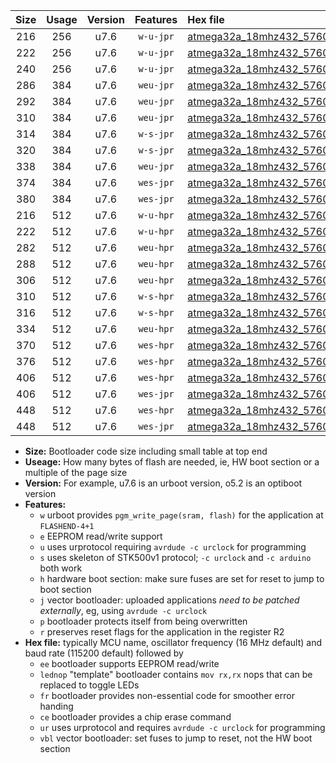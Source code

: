 |Size|Usage|Version|Features|Hex file|
|:-:|:-:|:-:|:-:|:--|
|216|256|u7.6|`w-u-jpr`|[atmega32a_18mhz432_57600bps_ur_vbl.hex](https://raw.githubusercontent.com/stefanrueger/urboot/main/bootloaders/atmega32a/fcpu_18mhz432/57600_bps/atmega32a_18mhz432_57600bps_ur_vbl.hex)|
|222|256|u7.6|`w-u-jpr`|[atmega32a_18mhz432_57600bps_lednop_ur_vbl.hex](https://raw.githubusercontent.com/stefanrueger/urboot/main/bootloaders/atmega32a/fcpu_18mhz432/57600_bps/atmega32a_18mhz432_57600bps_lednop_ur_vbl.hex)|
|240|256|u7.6|`w-u-jpr`|[atmega32a_18mhz432_57600bps_lednop_fr_ur_vbl.hex](https://raw.githubusercontent.com/stefanrueger/urboot/main/bootloaders/atmega32a/fcpu_18mhz432/57600_bps/atmega32a_18mhz432_57600bps_lednop_fr_ur_vbl.hex)|
|286|384|u7.6|`weu-jpr`|[atmega32a_18mhz432_57600bps_ee_ur_vbl.hex](https://raw.githubusercontent.com/stefanrueger/urboot/main/bootloaders/atmega32a/fcpu_18mhz432/57600_bps/atmega32a_18mhz432_57600bps_ee_ur_vbl.hex)|
|292|384|u7.6|`weu-jpr`|[atmega32a_18mhz432_57600bps_ee_lednop_ur_vbl.hex](https://raw.githubusercontent.com/stefanrueger/urboot/main/bootloaders/atmega32a/fcpu_18mhz432/57600_bps/atmega32a_18mhz432_57600bps_ee_lednop_ur_vbl.hex)|
|310|384|u7.6|`weu-jpr`|[atmega32a_18mhz432_57600bps_ee_lednop_fr_ur_vbl.hex](https://raw.githubusercontent.com/stefanrueger/urboot/main/bootloaders/atmega32a/fcpu_18mhz432/57600_bps/atmega32a_18mhz432_57600bps_ee_lednop_fr_ur_vbl.hex)|
|314|384|u7.6|`w-s-jpr`|[atmega32a_18mhz432_57600bps_vbl.hex](https://raw.githubusercontent.com/stefanrueger/urboot/main/bootloaders/atmega32a/fcpu_18mhz432/57600_bps/atmega32a_18mhz432_57600bps_vbl.hex)|
|320|384|u7.6|`w-s-jpr`|[atmega32a_18mhz432_57600bps_lednop_vbl.hex](https://raw.githubusercontent.com/stefanrueger/urboot/main/bootloaders/atmega32a/fcpu_18mhz432/57600_bps/atmega32a_18mhz432_57600bps_lednop_vbl.hex)|
|338|384|u7.6|`weu-jpr`|[atmega32a_18mhz432_57600bps_ee_lednop_fr_ce_ur_vbl.hex](https://raw.githubusercontent.com/stefanrueger/urboot/main/bootloaders/atmega32a/fcpu_18mhz432/57600_bps/atmega32a_18mhz432_57600bps_ee_lednop_fr_ce_ur_vbl.hex)|
|374|384|u7.6|`wes-jpr`|[atmega32a_18mhz432_57600bps_ee_vbl.hex](https://raw.githubusercontent.com/stefanrueger/urboot/main/bootloaders/atmega32a/fcpu_18mhz432/57600_bps/atmega32a_18mhz432_57600bps_ee_vbl.hex)|
|380|384|u7.6|`wes-jpr`|[atmega32a_18mhz432_57600bps_ee_lednop_vbl.hex](https://raw.githubusercontent.com/stefanrueger/urboot/main/bootloaders/atmega32a/fcpu_18mhz432/57600_bps/atmega32a_18mhz432_57600bps_ee_lednop_vbl.hex)|
|216|512|u7.6|`w-u-hpr`|[atmega32a_18mhz432_57600bps_ur.hex](https://raw.githubusercontent.com/stefanrueger/urboot/main/bootloaders/atmega32a/fcpu_18mhz432/57600_bps/atmega32a_18mhz432_57600bps_ur.hex)|
|222|512|u7.6|`w-u-hpr`|[atmega32a_18mhz432_57600bps_lednop_ur.hex](https://raw.githubusercontent.com/stefanrueger/urboot/main/bootloaders/atmega32a/fcpu_18mhz432/57600_bps/atmega32a_18mhz432_57600bps_lednop_ur.hex)|
|282|512|u7.6|`weu-hpr`|[atmega32a_18mhz432_57600bps_ee_ur.hex](https://raw.githubusercontent.com/stefanrueger/urboot/main/bootloaders/atmega32a/fcpu_18mhz432/57600_bps/atmega32a_18mhz432_57600bps_ee_ur.hex)|
|288|512|u7.6|`weu-hpr`|[atmega32a_18mhz432_57600bps_ee_lednop_ur.hex](https://raw.githubusercontent.com/stefanrueger/urboot/main/bootloaders/atmega32a/fcpu_18mhz432/57600_bps/atmega32a_18mhz432_57600bps_ee_lednop_ur.hex)|
|306|512|u7.6|`weu-hpr`|[atmega32a_18mhz432_57600bps_ee_lednop_fr_ur.hex](https://raw.githubusercontent.com/stefanrueger/urboot/main/bootloaders/atmega32a/fcpu_18mhz432/57600_bps/atmega32a_18mhz432_57600bps_ee_lednop_fr_ur.hex)|
|310|512|u7.6|`w-s-hpr`|[atmega32a_18mhz432_57600bps.hex](https://raw.githubusercontent.com/stefanrueger/urboot/main/bootloaders/atmega32a/fcpu_18mhz432/57600_bps/atmega32a_18mhz432_57600bps.hex)|
|316|512|u7.6|`w-s-hpr`|[atmega32a_18mhz432_57600bps_lednop.hex](https://raw.githubusercontent.com/stefanrueger/urboot/main/bootloaders/atmega32a/fcpu_18mhz432/57600_bps/atmega32a_18mhz432_57600bps_lednop.hex)|
|334|512|u7.6|`weu-hpr`|[atmega32a_18mhz432_57600bps_ee_lednop_fr_ce_ur.hex](https://raw.githubusercontent.com/stefanrueger/urboot/main/bootloaders/atmega32a/fcpu_18mhz432/57600_bps/atmega32a_18mhz432_57600bps_ee_lednop_fr_ce_ur.hex)|
|370|512|u7.6|`wes-hpr`|[atmega32a_18mhz432_57600bps_ee.hex](https://raw.githubusercontent.com/stefanrueger/urboot/main/bootloaders/atmega32a/fcpu_18mhz432/57600_bps/atmega32a_18mhz432_57600bps_ee.hex)|
|376|512|u7.6|`wes-hpr`|[atmega32a_18mhz432_57600bps_ee_lednop.hex](https://raw.githubusercontent.com/stefanrueger/urboot/main/bootloaders/atmega32a/fcpu_18mhz432/57600_bps/atmega32a_18mhz432_57600bps_ee_lednop.hex)|
|406|512|u7.6|`wes-hpr`|[atmega32a_18mhz432_57600bps_ee_lednop_fr.hex](https://raw.githubusercontent.com/stefanrueger/urboot/main/bootloaders/atmega32a/fcpu_18mhz432/57600_bps/atmega32a_18mhz432_57600bps_ee_lednop_fr.hex)|
|406|512|u7.6|`wes-jpr`|[atmega32a_18mhz432_57600bps_ee_lednop_fr_vbl.hex](https://raw.githubusercontent.com/stefanrueger/urboot/main/bootloaders/atmega32a/fcpu_18mhz432/57600_bps/atmega32a_18mhz432_57600bps_ee_lednop_fr_vbl.hex)|
|448|512|u7.6|`wes-hpr`|[atmega32a_18mhz432_57600bps_ee_lednop_fr_ce.hex](https://raw.githubusercontent.com/stefanrueger/urboot/main/bootloaders/atmega32a/fcpu_18mhz432/57600_bps/atmega32a_18mhz432_57600bps_ee_lednop_fr_ce.hex)|
|448|512|u7.6|`wes-jpr`|[atmega32a_18mhz432_57600bps_ee_lednop_fr_ce_vbl.hex](https://raw.githubusercontent.com/stefanrueger/urboot/main/bootloaders/atmega32a/fcpu_18mhz432/57600_bps/atmega32a_18mhz432_57600bps_ee_lednop_fr_ce_vbl.hex)|

- **Size:** Bootloader code size including small table at top end
- **Useage:** How many bytes of flash are needed, ie, HW boot section or a multiple of the page size
- **Version:** For example, u7.6 is an urboot version, o5.2 is an optiboot version
- **Features:**
  + `w` urboot provides `pgm_write_page(sram, flash)` for the application at `FLASHEND-4+1`
  + `e` EEPROM read/write support
  + `u` uses urprotocol requiring `avrdude -c urclock` for programming
  + `s` uses skeleton of STK500v1 protocol; `-c urclock` and `-c arduino` both work
  + `h` hardware boot section: make sure fuses are set for reset to jump to boot section
  + `j` vector bootloader: uploaded applications *need to be patched externally*, eg, using `avrdude -c urclock`
  + `p` bootloader protects itself from being overwritten
  + `r` preserves reset flags for the application in the register R2
- **Hex file:** typically MCU name, oscillator frequency (16 MHz default) and baud rate (115200 default) followed by
  + `ee` bootloader supports EEPROM read/write
  + `lednop` "template" bootloader contains `mov rx,rx` nops that can be replaced to toggle LEDs
  + `fr` bootloader provides non-essential code for smoother error handing
  + `ce` bootloader provides a chip erase command
  + `ur` uses urprotocol and requires `avrdude -c urclock` for programming
  + `vbl` vector bootloader: set fuses to jump to reset, not the HW boot section
